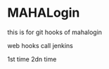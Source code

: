 # MAHALogin
this is for git hooks  of mahalogin

web hooks call jenkins

1st time
2dn time














